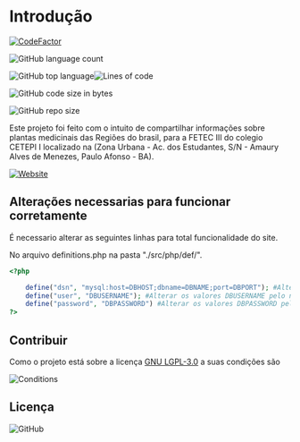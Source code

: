 # Introdução

[![CodeFactor](https://www.codefactor.io/repository/github/digamasyx/fetec/badge/master)](https://www.codefactor.io/repository/github/digamasyx/fetec/overview/master)

![GitHub language count](https://img.shields.io/github/languages/count/digamasyx/FETEC?color=%23f0f)


![GitHub top language](https://img.shields.io/github/languages/top/digamasyx/FETEC?color=%23f0f)![Lines of code](https://img.shields.io/tokei/lines/github/digamasyx/FETEC)

![GitHub code size in bytes](https://img.shields.io/github/languages/code-size/digamasyx/FETEC?color=f0f)

![GitHub repo size](https://img.shields.io/github/repo-size/digamasyx/FETEC?color=f0f)

Este projeto foi feito com o intuito de compartilhar informações sobre plantas medicinais das Regiões do brasil, para a FETEC III do colegio CETEPI I localizado na (Zona Urbana - Ac. dos Estudantes, S/N - Amaury Alves de Menezes, Paulo Afonso - BA).

[![Website](https://img.shields.io/website?down_color=red&down_message=Offline&up_color=blue&up_message=Online&url=http%3A%2F%2Fgreen-med.rf.gd%2F)](http://green-med.rf.gd/)

## Alterações necessarias para funcionar corretamente

É necessario alterar as seguintes linhas para total funcionalidade do site.

No arquivo definitions.php na pasta "./src/php/def/".


```php 
<?php 

    define("dsn", "mysql:host=DBHOST;dbname=DBNAME;port=DBPORT"); #Alterar os valores DBHOST pelo HOST do banco de dados, DBNAME pelo nome do banco de dados e DBPORT pela porta do banco de dados.
    define("user", "DBUSERNAME"); #Alterar os valores DBUSERNAME pelo nome de usuario para conexão com o banco de dados.
    define("password", "DBPASSWORD") #Alterar os valores DBPASSWORD pela senha do banco de dados para efetuar a conexão
?>
```

## Contribuir

Como o projeto está sobre a licença [GNU LGPL-3.0](https://choosealicense.com/licenses/lgpl-3.0/) a suas condições são

![Conditions](https://i.imgur.com/bncPKFy.png)


## Licença

![GitHub](https://img.shields.io/github/license/digamasyx/fetec)